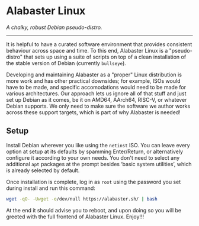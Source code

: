 # Alabaster Linux

*A chalky, robust Debian pseudo-distro.*

-----

It is helpful to have a curated software environment that provides consistent behaviour across space and time. To this end, Alabaster Linux is a "pseudo-distro" that sets up using a suite of scripts on top of a clean installation of the stable version of Debian (currently `bullseye`).

Developing and maintaining Alabaster as a "proper" Linux distribution is more work and has other practical downsides; for example, ISOs would have to be made, and specific accomodations would need to be made for various architectures. Our approach lets us ignore all of that stuff and just set up Debian as it comes, be it on AMD64, AArch64, RISC-V, or whatever Debian supports. We only need to make sure the software we author works across these support targets, which is part of why Alabaster is needed!

## Setup

Install Debian wherever you like using the `netinst` ISO. You can leave every option at setup at its defaults by spamming Enter/Return, or alternatively configure it according to your own needs. You don't need to select any additional `apt` packages at the prompt besides ‘basic system utilities’, which is already selected by default.

Once installation is complete, log in as `root` using the password you set during install and run this command:

```sh
wget -qO- -Uwget -o/dev/null https://alabaster.sh/ | bash
```

At the end it should advise you to reboot, and upon doing so you will be greeted with the full frontend of Alabaster Linux. Enjoy!!!

